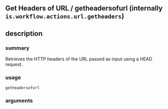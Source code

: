
## Get Headers of URL / getheadersofurl (internally `is.workflow.actions.url.getheaders`)



## description
### summary
Retrieves the HTTP headers of the URL passed as input using a HEAD request.


### usage
`getheadersofurl `

### arguments

